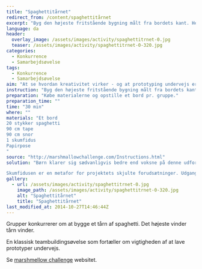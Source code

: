 ```yaml
---
title: "Spaghettitårnet"
redirect_from: /content/spaghettitårnet
excerpt: "Byg den højeste fritstående bygning målt fra bordets kant. Hele skumfidusen skal være øverst på konstruktionen. I må kun bruge de materialer, der er i posen (posen må ikke benyttes) til at lave konstruktionen. I må gerne klippe i tapen, spaghettien og snoren. I har nøjagtigt 18 minutter til at lave konstruktionen."
language: da
header:
  overlay_image: /assets/images/activity/spaghettitrnet-0.jpg
  teaser: /assets/images/activity/spaghettitrnet-0-320.jpg
categories: 
  - Konkurrence
  - Samarbejdsøvelse
tags: 
  - Konkurrence
  - Samarbejdsøvelse
aim: "At se hvordan kreativitet virker - og at prototyping undervejs er rigtig vigtige."
instruction: "Byg den højeste fritstående bygning målt fra bordets kant. Hele skumfidusen skal være øverst på konstruktionen. I må kun bruge de materialer, der er i posen (posen må ikke benyttes) til at lave konstruktionen. I må gerne klippe i tapen, spaghettien og snoren. I har nøjagtigt 18 minutter til at lave konstruktionen."
preparation: "Købe materialerne og opstille et bord pr. gruppe."
preparation_time: ""
time: "30 min"
where: ""
materials: "Et bord
20 stykker spaghetti
90 cm tape
90 cm snor
1 skumfidus
Papirpose
"
source: "http://marshmallowchallenge.com/Instructions.html"
solution: "Børn klarer sig sædvanligvis bedre end voksne på denne udfordring. De bruger nemlig prototyping undervejs og starter med at sætte skumfidusen på spaghettien, mens de voksne går i gang med at planlægge og bygge strukturen - og når skumfidusen skal på toppen, har de næsten ingen tid til at fikse strukturen.

Skumfidusen er en metafor for projektets skjulte forudsætninger. Udgangspunktet er at skufidusen er så let, at den sagtens lige kan smides på toppen til sidst. Men når man skal til det, så er den faktisk slet ikke så let alligevel. Lektien er altså at man skal teste tidligt og ofte alle de forudsætninger, der er i et projekt."
gallery:
  - url: /assets/images/activity/spaghettitrnet-0.jpg
    image_path: /assets/images/activity/spaghettitrnet-0-320.jpg
    alt: "Spaghettitårnet"
    title: "Spaghettitårnet"
last_modified_at: 2014-10-27T14:46:44Z
---
```

Grupper konkurrerer om at bygge et tårn af spaghetti. Det højeste vinder tårn vinder.

En klassisk teambuildingsøvelse som fortæller om vigtigheden af at lave prototyper undervejs.

Se [marshmellow challenge](http://marshmallowchallenge.com/Welcome.html) websitet.
